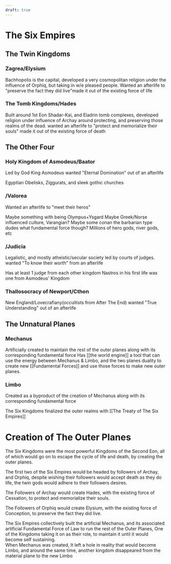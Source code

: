 ```yaml
---
draft: true
---
```



# The Six Empires
## The Twin Kingdoms
### Zagrea/Elysium
Bachhopolis is the capital, developed a very cosmopolitan religion under the influence of Orphiq, but taking in w/e pleased people. Wanted an afterlife to "preserve the fact they did live"made it out of the existing force of life

### The Tomb Kingdoms/Hades
Built around 1st Eon Shadar-Kai, and Eladrin tomb complexes, developed religion under influence of Archay around protecting, and preserving those realms of the dead. wanted an afterlife to "protect and memorialize their souls" made it out of the existing force of death

## The Other Four

### Holy Kingdom of Asmodeus/Baator
Led by God King Asmodeus wanted "Eternal Domination" out of an afterlife

Egyptian Obelisks, Ziggurats, and sleek gothic churches

### /Valorea

Wanted an afterlife to "meet their heros"

Maybe something with being Olympus+Ysgard
Maybe Greek/Norse influenced culture, Varangian?
Maybe some conan the barbarian type dudes
what fundamental force though?
Millions of hero gods, river gods, etc

### /Judicia

Legalistic, and mostly atheistic/secular society led by courts of judges. wanted "To know their worth" from an afterlife

Has at least 1 judge from each other kingdom Nastros in his first life was one from Asmodeus' Kingdom

### Thallosocracy of Newport/Cthon

New England/Lovecrafiany(occultists from After The End) wanted "True Understanding" out of an afterlife
## The Unnatural Planes

### Mechanus
Artificially created to maintain the rest of the outer planes along with its corresponding fundamental force
Has [[the world engine]] a tool that can use the energy between Mechanus & Limbo, and the two planes duality to create new [[Fundamental Forces]] and use those forces to make new outer planes. 
### Limbo
Created as a byproduct of the creation of Mechanus along with its corresponding fundamental force

The Six Kingdoms finalized the outer realms with [[The Treaty of The Six Empires]] 

# Creation of The Outer Planes
The Six Kingdoms were the most powerful Kingdoms of the Second Eon, all of which would go on to escape the cycle of life and death, by creating the outer planes.

The first two of the Six Empires would be headed by followers of Archay, and Orphiq, despite wishing their followers would accept death as they do life, the twin gods would adhere to their followers desires.

The Followers of Archay would create Hades, with the existing force of Cessation, to protect and memorialize their souls.

The Followers of Orphiq would create Elysium, with the existing force of Conception, to preserve the fact they did live.

The  Six Empires collectively built the artificial Mechanus, and its associated artificial Fundamental Force of Law to run the rest of the Outer Planes, One of the Kingdoms taking it on as their role, to maintain it until it would become self sustaining.  
When Mechanus was created, It left a hole in reality that would become Limbo, and around the same time, another kingdom disappeared from the material plane to the new Limbo

